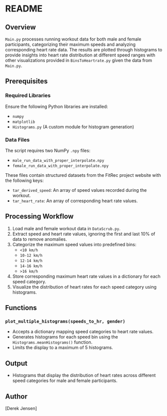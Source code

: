 # README

## Overview
`Main.py` processes running workout data for both male and female participants, categorizing their maximum speeds and analyzing corresponding heart rate data. The results are plotted through histograms to provide insights into heart rate distribution at different speed ranges with other visualizations provided in `BinsToHeartrate.py` given the data from `Main.py`.

## Prerequisites
### Required Libraries
Ensure the following Python libraries are installed:
- `numpy`
- `matplotlib`
- `Histograms.py` (A custom module for histogram generation)

### Data Files
The script requires two NumPy `.npy` files:
- `male_run_data_with_proper_interpolate.npy`
- `female_run_data_with_proper_interpolate.npy`

These files contain structured datasets from the FitRec project website with the following keys:
- `tar_derived_speed`: An array of speed values recorded during the workout.
- `tar_heart_rate`: An array of corresponding heart rate values.

## Processing Workflow
1. Load male and female workout data in `DataScrub.py`.
2. Extract speed and heart rate values, ignoring the first and last 10% of data to remove anomalies.
3. Categorize the maximum speed values into predefined bins:
   - `<10 km/h`
   - `10-12 km/h`
   - `12-14 km/h`
   - `14-16 km/h`
   - `>16 km/h`
4. Store corresponding maximum heart rate values in a dictionary for each speed category.
5. Visualize the distribution of heart rates for each speed category using histograms.

## Functions
### `plot_multiple_histograms(speeds_to_hr, gender)`
- Accepts a dictionary mapping speed categories to heart rate values.
- Generates histograms for each speed bin using the `Histograms.meanHistograms()` function.
- Limits the display to a maximum of 5 histograms.

## Output
- Histograms that display the distribution of heart rates across different speed categories for male and female participants.

## Author
[Derek Jensen]

